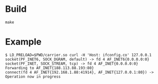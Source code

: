 # Build

    make

# Example

    $ LD_PRELOAD=$PWD/carrier.so curl -H 'Host: ifconfig.co' 127.0.0.1
    socket(PF_INET6, SOCK_DGRAM, default) -> fd 4 AF_INET6{0.0.0.0:0}
    socket(PF_INET, SOCK_STREAM, tcp) -> fd 4 AF_INET{0.0.0.0:0}
    Forwarding to AF_INET{188.113.88.193:80}
    connect(fd 4 AF_INET{192.168.1.88:41914}, AF_INET{127.0.0.1:80}) -> Operation now in progress
